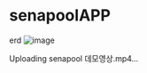 # senapoolAPP

erd
![image](https://user-images.githubusercontent.com/71878202/185156970-5389a547-e90c-4405-8f8a-48fc9cbd75a5.png)

Uploading senapool 데모영상.mp4…
